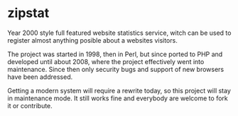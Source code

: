 # zipstat
Year 2000 style full featured website statistics service, witch can be used to register almost anything posible about a websites visitors.

The project was started in 1998, then in Perl, but since ported to PHP and developed until about 2008, where the project effectively went into maintenance. Since then only security bugs and support of new browsers have been addressed.

Getting a modern system will require a rewrite today, so this project will stay in maintenance mode. It still works fine and everybody are welcome to fork it or contribute.
